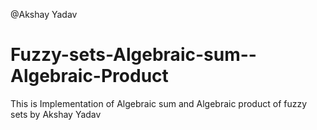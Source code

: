 @Akshay Yadav
# Fuzzy-sets-Algebraic-sum--Algebraic-Product
This is Implementation of Algebraic sum and Algebraic product of fuzzy sets by Akshay Yadav
